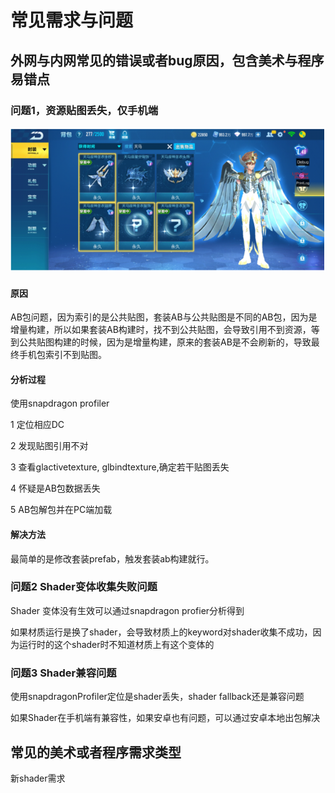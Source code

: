 # 常见需求与问题

## 外网与内网常见的错误或者bug原因，包含美术与程序易错点

### 问题1，资源贴图丢失，仅手机端

![](../../../.gitbook/assets/image%20%28184%29.png)

#### 原因

AB包问题，因为索引的是公共贴图，套装AB与公共贴图是不同的AB包，因为是增量构建，所以如果套装AB构建时，找不到公共贴图，会导致引用不到资源，等到公共贴图构建的时候，因为是增量构建，原来的套装AB是不会刷新的，导致最终手机包索引不到贴图。

#### 分析过程

使用snapdragon profiler 

1 定位相应DC

2 发现贴图引用不对

3 查看glactivetexture, glbindtexture,确定若干贴图丢失

4 怀疑是AB包数据丢失

5 AB包解包并在PC端加载

#### 解决方法

最简单的是修改套装prefab，触发套装ab构建就行。

### 问题2 Shader变体收集失败问题

Shader 变体没有生效可以通过snapdragon profier分析得到

如果材质运行是换了shader，会导致材质上的keyword对shader收集不成功，因为运行时的这个shader时不知道材质上有这个变体的

### 问题3 Shader兼容问题

使用snapdragonProfiler定位是shader丢失，shader fallback还是兼容问题

如果Shader在手机端有兼容性，如果安卓也有问题，可以通过安卓本地出包解决

## 常见的美术或者程序需求类型

新shader需求

